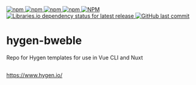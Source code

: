 [![npm](https://img.shields.io/npm/v/hygen-bweble.svg)
![npm](https://img.shields.io/npm/dw/hygen-bweble.svg)
![npm](https://img.shields.io/npm/dm/hygen-bweble.svg)
![npm](https://img.shields.io/npm/dt/hygen-bweble.svg)
![NPM](https://img.shields.io/npm/l/hygen-bweble.svg)](https://www.npmjs.com/package/hygen-bweble)
[![Libraries.io dependency status for latest release](https://img.shields.io/librariesio/release/npm/hygen-bweble.svg)
    ![GitHub last commit](https://img.shields.io/github/last-commit/afflexux/hygen-bweble.svg)](https://github.com/afflexux/hygen-bweble)
# hygen-bweble
Repo for Hygen templates for use in Vue CLI and Nuxt
##
https://www.hygen.io/
